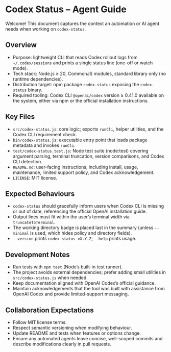 # Codex Status – Agent Guide

Welcome! This document captures the context an automation or AI agent needs when
working on `codex-status`.

## Overview
- Purpose: lightweight CLI that reads Codex rollout logs from `~/.codex/sessions`
  and prints a single status line (one-off or watch mode).
- Tech stack: Node.js ≥ 20, CommonJS modules, standard library only
  (no runtime dependencies).
- Distribution target: npm package `codex-status` exposing the `codex-status`
  binary.
- Required tooling: Codex CLI `@openai/codex` version ≥ 0.41.0 available on the
  system, either via npm or the official installation instructions.

## Key Files
- `src/codex-status.js`: core logic; exports `runCli`, helper utilities, and the
  Codex CLI requirement check.
- `bin/codex-status.js`: executable entry point that loads package metadata and
  invokes `runCli`.
- `test/codex-status.test.js`: Node test suite (node:test) covering argument
  parsing, terminal truncation, version comparisons, and Codex CLI detection.
- `README.md`: user-facing instructions, including install, usage, maintenance,
  limited support policy, and Codex acknowledgement.
- `LICENSE`: MIT license.

## Expected Behaviours
- `codex-status` should gracefully inform users when Codex CLI is missing or out
  of date, referencing the official OpenAI installation guide.
- Output lines must fit within the user’s terminal width via `truncateToTerminal`.
- The working directory badge is placed last in the summary (unless `--minimal`
  is used, which hides policy and directory fields).
- `--version` prints `codex-status vX.Y.Z`; `--help` prints usage.

## Development Notes
- Run tests with `npm test` (Node’s built-in test runner).
- The project avoids external dependencies; prefer adding small utilities in
  `src/codex-status.js` when needed.
- Keep documentation aligned with OpenAI Codex’s official guidance.
- Maintain acknowledgements that the tool was built with assistance from OpenAI
  Codex and provide limited-support messaging.

## Collaboration Expectations
- Follow MIT license terms.
- Respect semantic versioning when modifying behaviour.
- Update README and tests when features or options change.
- Ensure any automated agents leave concise, well-scoped commits and describe
  modifications clearly in pull requests.
